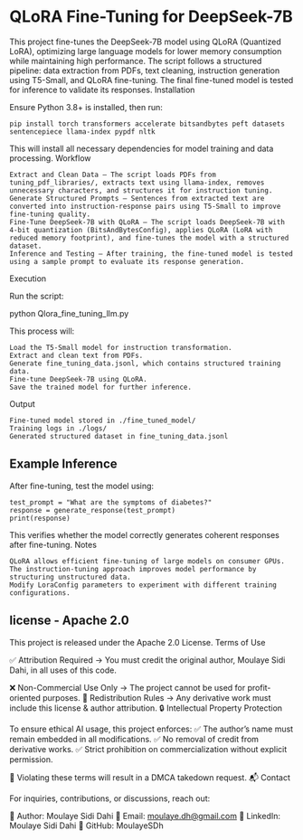 # QLoRA Fine-Tuning for DeepSeek-7B

This project fine-tunes the DeepSeek-7B model using QLoRA (Quantized LoRA), optimizing large language models for lower memory consumption while maintaining high performance. The script follows a structured pipeline: data extraction from PDFs, text cleaning, instruction generation using T5-Small, and QLoRA fine-tuning. The final fine-tuned model is tested for inference to validate its responses.
Installation

Ensure Python 3.8+ is installed, then run:

`````
pip install torch transformers accelerate bitsandbytes peft datasets sentencepiece llama-index pypdf nltk
`````
This will install all necessary dependencies for model training and data processing.
Workflow

    Extract and Clean Data – The script loads PDFs from tuning_pdf_libraries/, extracts text using llama-index, removes unnecessary characters, and structures it for instruction tuning.
    Generate Structured Prompts – Sentences from extracted text are converted into instruction-response pairs using T5-Small to improve fine-tuning quality.
    Fine-Tune DeepSeek-7B with QLoRA – The script loads DeepSeek-7B with 4-bit quantization (BitsAndBytesConfig), applies QLoRA (LoRA with reduced memory footprint), and fine-tunes the model with a structured dataset.
    Inference and Testing – After training, the fine-tuned model is tested using a sample prompt to evaluate its response generation.

Execution

Run the script:

python Qlora_fine_tuning_llm.py

This process will:

    Load the T5-Small model for instruction transformation.
    Extract and clean text from PDFs.
    Generate fine_tuning_data.jsonl, which contains structured training data.
    Fine-tune DeepSeek-7B using QLoRA.
    Save the trained model for further inference.

Output

    Fine-tuned model stored in ./fine_tuned_model/
    Training logs in ./logs/
    Generated structured dataset in fine_tuning_data.jsonl

## Example Inference

After fine-tuning, test the model using:
`````
test_prompt = "What are the symptoms of diabetes?"
response = generate_response(test_prompt)
print(response)
``````
This verifies whether the model correctly generates coherent responses after fine-tuning.
Notes

    QLoRA allows efficient fine-tuning of large models on consumer GPUs.
    The instruction-tuning approach improves model performance by structuring unstructured data.
    Modify LoraConfig parameters to experiment with different training configurations.

  ## license - Apache 2.0

This project is released under the Apache 2.0 License.
Terms of Use

✅ Attribution Required → You must credit the original author, Moulaye Sidi Dahi, in all uses of this code.

❌ Non-Commercial Use Only → The project cannot be used for profit-oriented purposes.
🔗 Redistribution Rules → Any derivative work must include this license & author attribution.
🔒 Intellectual Property Protection

To ensure ethical AI usage, this project enforces:
✅ The author’s name must remain embedded in all modifications.
✅ No removal of credit from derivative works.
✅ Strict prohibition on commercialization without explicit permission.

🔴 Violating these terms will result in a DMCA takedown request.
📬 Contact

For inquiries, contributions, or discussions, reach out:

👤 Author: Moulaye Sidi Dahi
📧 Email: moulaye.dh@gmail.com
🔗 LinkedIn: Moulaye Sidi Dahi
📂 GitHub: MoulayeSDh
